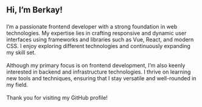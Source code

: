 <h2 align="left">Hi, I’m Berkay!</h2>

###

<p align="left">I’m a passionate frontend developer with a strong foundation in web technologies. My expertise lies in crafting responsive and dynamic user interfaces using frameworks and libraries such as Vue, React, and modern CSS. I enjoy exploring different technologies and continuously expanding my skill set.<br><br>Although my primary focus is on frontend development, I’m also keenly interested in backend and infrastructure technologies. I thrive on learning new tools and techniques, ensuring that I stay versatile and well-rounded in my field.<br><br>Thank you for visiting my GitHub profile!</p>
